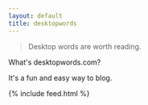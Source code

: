 ```yaml
---
layout: default
title: desktopwords
---
```


> Desktop words are worth reading.

What's desktopwords.com?

It's a fun and easy way to blog. 



{% include feed.html %}